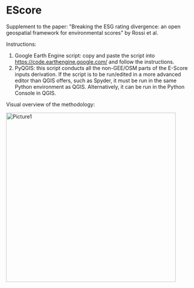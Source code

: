# EScore
Supplement to the paper: "Breaking the ESG rating divergence: an open geospatial framework for environmental scores" by Rossi et al.

Instructions: 
1) Google Earth Engine script: copy and paste the script into https://code.earthengine.google.com/ and follow the instructions.
2) PyQGIS: this script conducts all the non-GEE/OSM parts of the E-Score inputs derivation.  If the script is to be run/edited in a more advanced editor than QGIS offers, such as Spyder, it must be run in the same Python environment as QGIS.  Alternatively, it can be run in the Python Console in QGIS.

Visual overview of the methodology:

<img width="461" alt="Picture1" src="https://github.com/montemisma/EScore/assets/66991813/4b6ae4d0-77e9-4ec9-a6e6-4794e15028ce">
